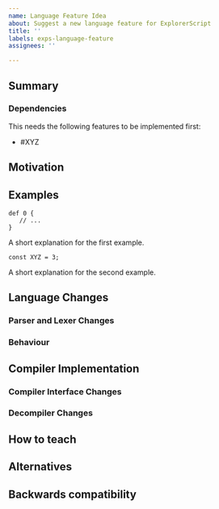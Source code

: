 ```yaml
---
name: Language Feature Idea
about: Suggest a new language feature for ExplorerScript
title: ''
labels: exps-language-feature
assignees: ''

---
```


## Summary
<!-- Summary for your idea -->

### Dependencies
<!-- This section is optional -->
This needs the following features to be implemented first:
- #XYZ

## Motivation
<!-- Why should this feature be added? -->

## Examples
<!-- One or multiple examples with proposed syntax for your idea -->

```exps
def 0 {
   // ...
}
```
A short explanation for the first example.
```exps
const XYZ = 3;
```
A short explanation for the second example.

## Language Changes
<!-- What changes would be required for the language to support this -->

### Parser and Lexer Changes
<!-- What general changes are expected in the grammar of the language -->

### Behaviour
<!-- How is the behavior of the language affected by this change? How does this change interact with existing parts of the language -->

## Compiler Implementation
<!-- How does the compiler or decompiler change? -->

### Compiler Interface Changes
<!-- What changes does this feature make to the structural output or input of the compiler or decompiler (API or CLI)? -->

### Decompiler Changes
<!-- How should the decompilation be changed? -->

## How to teach
<!-- Considerations regarding the documentation or provided examples -->

## Alternatives
<!-- What else could be done, how could this feature request be deviated, what other ideas exist? -->

## Backwards compatibility
<!-- How would backwards compatibility be guaranteed and/or what would be breaking changes? Would something get dreprecated? -->
